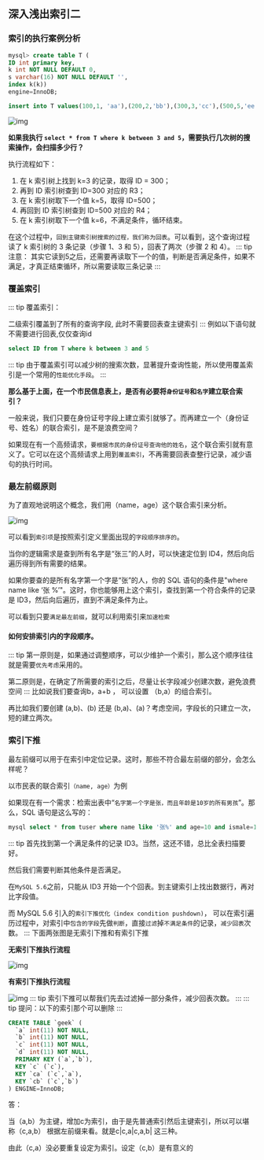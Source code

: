 ## 深入浅出索引二

### 索引的执行案例分析

```sql
mysql> create table T (
ID int primary key,
k int NOT NULL DEFAULT 0, 
s varchar(16) NOT NULL DEFAULT '',
index k(k))
engine=InnoDB;

insert into T values(100,1, 'aa'),(200,2,'bb'),(300,3,'cc'),(500,5,'ee'),(600,6,'ff'),(700,7,'gg');
```

![img](/mysql/base/dcda101051f28502bd5c4402b292e38d-16375577920781.png)

**如果我执行 `select * from T where k between 3 and 5`，需要执行几次树的搜索操作，会扫描多少行？**

执行流程如下：

1. 在 k 索引树上找到 k=3 的记录，取得 ID = 300；
2. 再到 ID 索引树查到 ID=300 对应的 R3；
3. 在 k 索引树取下一个值 k=5，取得 ID=500；
4. 再回到 ID 索引树查到 ID=500 对应的 R4；
5. 在 k 索引树取下一个值 k=6，不满足条件，循环结束。

在这个过程中，`回到主键索引树搜索的过程，我们称为回表`。可以看到，这个查询过程读了 k 索引树的 3 条记录（步骤 1、3 和 5），回表了两次（步骤 2 和 4）。
::: tip
 注意： 其实它读到5之后，还需要再读取下一个的值，判断是否满足条件，如果不满足，才真正结束循环，所以需要读取三条记录
::: 
### 覆盖索引
::: tip
 覆盖索引：

 二级索引覆盖到了所有的查询字段, 此时不需要回表查主键索引
::: 
例如以下语句就不需要进行回表,仅仅查询id

```sql
select ID from T where k between 3 and 5
```
::: tip
 由于覆盖索引可以减少树的搜索次数，显著提升查询性能，所以使用覆盖索引是一个常用的`性能优化手段`。
::: 


**那么基于上面，在一个市民信息表上，是否有必要将`身份证号`和`名字`建立联合索引？**

一般来说，我们只要在身份证号字段上建立索引就够了。而再建立一个（身份证号、姓名）的联合索引，是不是浪费空间？

如果现在有一个高频请求，`要根据市民的身份证号查询他的姓名`，这个联合索引就有意义了。它可以在这个高频请求上用到`覆盖索引`，不再需要回表查整行记录，减少语句的执行时间。

### 最左前缀原则

为了直观地说明这个概念，我们用（name，age）这个联合索引来分析。

![img](/mysql/base/89f74c631110cfbc83298ef27dcd6370.jpg)

可以看到`索引项`是按照索引定义里面出现的`字段顺序排序的`。

当你的逻辑需求是查到所有名字是“张三”的人时，可以快速定位到 ID4，然后向后遍历得到所有需要的结果。

如果你要查的是所有名字第一个字是“张”的人，你的 SQL 语句的条件是"where name like ‘张 %’"。这时，你也能够用上这个索引，查找到第一个符合条件的记录是 ID3，然后向后遍历，直到不满足条件为止。

可以看到只要`满足最左前缀`，就可以利用索引来`加速检索`

#### 如何安排索引内的字段顺序。
::: tip
 第一原则是，如果通过调整顺序，可以少维护一个索引，那么这个顺序往往就是需要`优先考虑`采用的。

 第二原则是，在确定了所需要的索引之后，尽量让长字段减少创建次数，避免浪费空间
::: 
比如说我们要查询b，a+b ， 可以设置 （b,a）的组合索引。

再比如我们要创建 (a,b)、(b) 还是 (b,a)、(a)？考虑空间，字段长的只建立一次，短的建立两次。

### 索引下推

最左前缀可以用于在索引中定位记录。这时，那些不符合最左前缀的部分，会怎么样呢？

以市民表的联合索引`（name, age）`为例

如果现在有一个需求：检索出表中“`名字第一个字是张，而且年龄是10岁的所有男孩`”。那么，SQL 语句是这么写的：

```sql
mysql select * from tuser where name like '张%' and age=10 and ismale=1;
```
::: tip
 首先找到第一个满足条件的记录 ID3。当然，这还不错，总比全表扫描要好。

 然后我们需要判断其他条件是否满足。

 在` MySQL 5.6 `之前，只能从 ID3 开始一个个回表。到主键索引上找出数据行，再对比字段值。

 而 MySQL 5.6 引入的`索引下推优化（index condition pushdown)`， 可以在索引遍历过程中，对索引中`包含的字段`先做`判断`，直接`过滤`掉`不满足条件`的记录，`减少回表`次数。
::: 
下面两张图是无索引下推和有索引下推

**无索引下推执行流程**

![img](/mysql/base/b32aa8b1f75611e0759e52f5915539ac.jpg)

**有索引下推执行流程**

![img](/mysql/base/76e385f3df5a694cc4238c7b65acfe1b.jpg)
::: tip
 索引下推可以帮我们先去过滤掉一部分条件，减少回表次数。
::: 
::: tip
 提问：以下的索引那个可以删除
::: 
```sql
CREATE TABLE `geek` (
  `a` int(11) NOT NULL,
  `b` int(11) NOT NULL,
  `c` int(11) NOT NULL,
  `d` int(11) NOT NULL,
  PRIMARY KEY (`a`,`b`),
  KEY `c` (`c`),
  KEY `ca` (`c`,`a`),
  KEY `cb` (`c`,`b`)
) ENGINE=InnoDB;
```

答：

当（a,b）为主键，增加c为索引，由于是先普通索引然后主键索引，所以可以堪称（c,a,b） 根据左前缀来看。就是c|c,a|c,a,b| 这三种。

由此（c,a）没必要重复设定为索引。设定（c,b）是有意义的